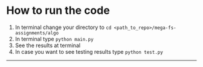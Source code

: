 # How to run the code

1. In terminal change your directory to `cd <path_to_repo>/mega-fs-assignments/algo` 
2. In terminal type `python main.py`
3. See the results at terminal
4. In case you want to see testing results type `python test.py`
---

